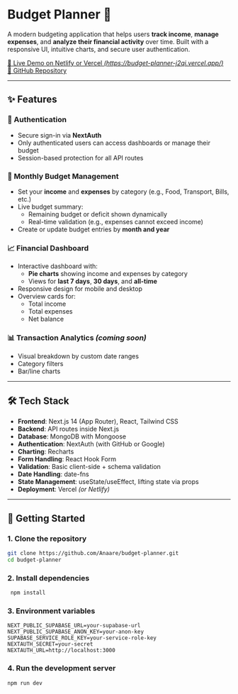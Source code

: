 # Budget Planner 💸

A modern budgeting application that helps users **track income**, **manage expenses**, and **analyze their financial activity** over time. Built with a responsive UI, intuitive charts, and secure user authentication.

[🔗 Live Demo on Netlify or Vercel _(https://budget-planner-j2qi.vercel.app/)_](#)  
[📂 GitHub Repository](https://github.com/Anaare/budget-planner)

---

## ✨ Features

### 🔐 Authentication

- Secure sign-in via **NextAuth**
- Only authenticated users can access dashboards or manage their budget
- Session-based protection for all API routes

### 📅 Monthly Budget Management

- Set your **income** and **expenses** by category (e.g., Food, Transport, Bills, etc.)
- Live budget summary:
  - Remaining budget or deficit shown dynamically
  - Real-time validation (e.g., expenses cannot exceed income)
- Create or update budget entries by **month and year**

### 📈 Financial Dashboard

- Interactive dashboard with:
  - **Pie charts** showing income and expenses by category
  - Views for **last 7 days**, **30 days**, and **all-time**
- Responsive design for mobile and desktop
- Overview cards for:
  - Total income
  - Total expenses
  - Net balance

### 📊 Transaction Analytics _(coming soon)_

- Visual breakdown by custom date ranges
- Category filters
- Bar/line charts

---

## 🛠️ Tech Stack

- **Frontend**: Next.js 14 (App Router), React, Tailwind CSS
- **Backend**: API routes inside Next.js
- **Database**: MongoDB with Mongoose
- **Authentication**: NextAuth (with GitHub or Google)
- **Charting**: Recharts
- **Form Handling**: React Hook Form
- **Validation**: Basic client-side + schema validation
- **Date Handling**: date-fns
- **State Management**: useState/useEffect, lifting state via props
- **Deployment**: Vercel _(or Netlify)_

---

## 🚀 Getting Started

### 1. Clone the repository

```bash
git clone https://github.com/Anaare/budget-planner.git
cd budget-planner
```

### 2. Install dependencies

```bash
 npm install
```

### 3. Environment variables

```
NEXT_PUBLIC_SUPABASE_URL=your-supabase-url
NEXT_PUBLIC_SUPABASE_ANON_KEY=your-anon-key
SUPABASE_SERVICE_ROLE_KEY=your-service-role-key
NEXTAUTH_SECRET=your-secret
NEXTAUTH_URL=http://localhost:3000
```

### 4. Run the development server

```bash
npm run dev
```
